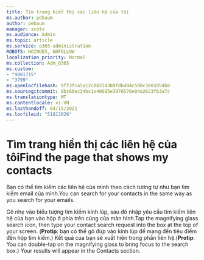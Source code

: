 ```yaml
---
title: Tìm trang hiển thị các liên hệ của tôi
ms.author: pebaum
author: pebaum
manager: scotv
ms.audience: Admin
ms.topic: article
ms.service: o365-administration
ROBOTS: NOINDEX, NOFOLLOW
localization_priority: Normal
ms.collection: Adm_O365
ms.custom:
- "9001715"
- "3799"
ms.openlocfilehash: 9ff3fca5a12c08314388fdb494c598c3e03d5db8
ms.sourcegitcommit: 8bc60ec34bc1e40685e3976576e04a2623f63a7c
ms.translationtype: MT
ms.contentlocale: vi-VN
ms.lasthandoff: 04/15/2021
ms.locfileid: "51813026"
---
```

# <a name="find-the-page-that-shows-my-contacts"></a><span data-ttu-id="fcec1-102">Tìm trang hiển thị các liên hệ của tôi</span><span class="sxs-lookup"><span data-stu-id="fcec1-102">Find the page that shows my contacts</span></span>

<span data-ttu-id="fcec1-103">Bạn có thể tìm kiếm các liên hệ của mình theo cách tương tự như bạn tìm kiếm email của mình.</span><span class="sxs-lookup"><span data-stu-id="fcec1-103">You can search for your contacts in the same way as you search for your emails.</span></span>
 
<span data-ttu-id="fcec1-104">Gõ nhẹ vào biểu tượng tìm kiếm kính lúp, sau đó nhập yêu cầu tìm kiếm liên hệ của bạn vào hộp ở phía trên cùng của màn hình.</span><span class="sxs-lookup"><span data-stu-id="fcec1-104">Tap the magnifying glass search icon, then type your contact search request into the box at the top of your screen.</span></span> <span data-ttu-id="fcec1-105">(**Protip**: bạn có thể gõ đúp vào kính lúp để mang đến tiêu điểm đến hộp tìm kiếm.) Kết quả của bạn sẽ xuất hiện trong phần liên hệ.</span><span class="sxs-lookup"><span data-stu-id="fcec1-105">(**Protip**: You can double-tap on the magnifying glass to bring focus to the search box.) Your results will appear in the Contacts section.</span></span>
